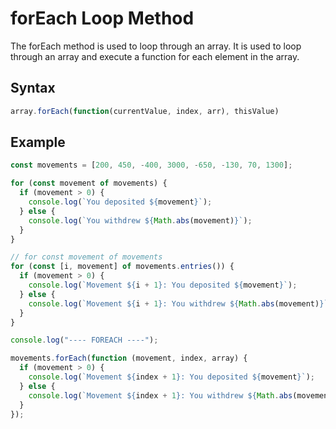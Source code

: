 # forEach Loop Method

The forEach method is used to loop through an array. It is used to loop through an array and execute a function for each element in the array.

## Syntax

```js
array.forEach(function(currentValue, index, arr), thisValue)
```

## Example

```js
const movements = [200, 450, -400, 3000, -650, -130, 70, 1300];

for (const movement of movements) {
  if (movement > 0) {
    console.log(`You deposited ${movement}`);
  } else {
    console.log(`You withdrew ${Math.abs(movement)}`);
  }
}

// for const movement of movements
for (const [i, movement] of movements.entries()) {
  if (movement > 0) {
    console.log(`Movement ${i + 1}: You deposited ${movement}`);
  } else {
    console.log(`Movement ${i + 1}: You withdrew ${Math.abs(movement)}`);
  }
}

console.log("---- FOREACH ----");

movements.forEach(function (movement, index, array) {
  if (movement > 0) {
    console.log(`Movement ${index + 1}: You deposited ${movement}`);
  } else {
    console.log(`Movement ${index + 1}: You withdrew ${Math.abs(movement)}`);
  }
});
```
